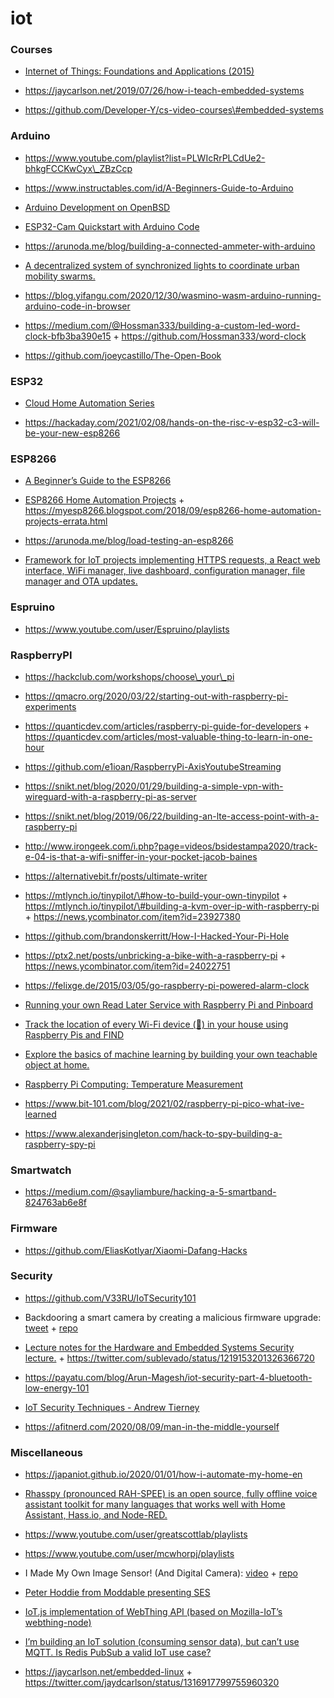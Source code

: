 iot
===

### Courses

-   [Internet of Things: Foundations and Applications (2015)](http://dret.net/lectures/iot-spring15)

<!-- -->

-   https://jaycarlson.net/2019/07/26/how-i-teach-embedded-systems

<!-- -->

-   https://github.com/Developer-Y/cs-video-courses\#embedded-systems

### Arduino

-   https://www.youtube.com/playlist?list=PLWIcRrPLCdUe2-bhkgFCCKwCyx\_ZBzCcp

<!-- -->

-   https://www.instructables.com/id/A-Beginners-Guide-to-Arduino

<!-- -->

-   [Arduino Development on OpenBSD](https://jcs.org/2019/12/17/arduino)

<!-- -->

-   [ESP32-Cam Quickstart with Arduino Code](https://youtu.be/Sb08leLWOgA)

<!-- -->

-   https://arunoda.me/blog/building-a-connected-ammeter-with-arduino

<!-- -->

-   [A decentralized system of synchronized lights to coordinate urban mobility swarms.](https://github.com/aberke/city-science-bike-swarm)

<!-- -->

-   https://blog.yifangu.com/2020/12/30/wasmino-wasm-arduino-running-arduino-code-in-browser

<!-- -->

-   https://medium.com/@Hossman333/building-a-custom-led-word-clock-bfb3ba390e15 + https://github.com/Hossman333/word-clock

<!-- -->

-   https://github.com/joeycastillo/The-Open-Book

### ESP32

-   [Cloud Home Automation Series](https://twitter.com/binitamshah/status/1229349993829498882)

<!-- -->

-   https://hackaday.com/2021/02/08/hands-on-the-risc-v-esp32-c3-will-be-your-new-esp8266

### ESP8266

-   [A Beginner’s Guide to the ESP8266](https://tttapa.github.io/ESP8266/Chap01%20-%20ESP8266.html)

<!-- -->

-   [ESP8266 Home Automation Projects](https://learning.oreilly.com/library/view/esp8266-home-automation/9781787282629) + https://myesp8266.blogspot.com/2018/09/esp8266-home-automation-projects-errata.html

<!-- -->

-   https://arunoda.me/blog/load-testing-an-esp8266

<!-- -->

-   [Framework for IoT projects implementing HTTPS requests, a React web interface, WiFi manager, live dashboard, configuration manager, file manager and OTA updates.](https://github.com/maakbaas/esp8266-iot-framework)

### Espruino

-   https://www.youtube.com/user/Espruino/playlists

### RaspberryPI

-   https://hackclub.com/workshops/choose\_your\_pi

<!-- -->

-   https://qmacro.org/2020/03/22/starting-out-with-raspberry-pi-experiments

<!-- -->

-   https://quanticdev.com/articles/raspberry-pi-guide-for-developers + https://quanticdev.com/articles/most-valuable-thing-to-learn-in-one-hour

<!-- -->

-   https://github.com/e1ioan/RaspberryPi-AxisYoutubeStreaming

<!-- -->

-   https://snikt.net/blog/2020/01/29/building-a-simple-vpn-with-wireguard-with-a-raspberry-pi-as-server

<!-- -->

-   https://snikt.net/blog/2019/06/22/building-an-lte-access-point-with-a-raspberry-pi

<!-- -->

-   http://www.irongeek.com/i.php?page=videos/bsidestampa2020/track-e-04-is-that-a-wifi-sniffer-in-your-pocket-jacob-baines

<!-- -->

-   https://alternativebit.fr/posts/ultimate-writer

<!-- -->

-   https://mtlynch.io/tinypilot/\#how-to-build-your-own-tinypilot + https://mtlynch.io/tinypilot/\#building-a-kvm-over-ip-with-raspberry-pi + https://news.ycombinator.com/item?id=23927380

<!-- -->

-   https://github.com/brandonskerritt/How-I-Hacked-Your-Pi-Hole

<!-- -->

-   https://ptx2.net/posts/unbricking-a-bike-with-a-raspberry-pi + https://news.ycombinator.com/item?id=24022751

<!-- -->

-   https://felixge.de/2015/03/05/go-raspberry-pi-powered-alarm-clock

<!-- -->

-   [Running your own Read Later Service with Raspberry Pi and Pinboard](https://christianhans.info/12791/running-your-own-read-later-service-with-raspberry-pi-and-pinboard)

<!-- -->

-   [Track the location of every Wi-Fi device (📱) in your house using Raspberry Pis and FIND](https://github.com/schollz/find-lf)

<!-- -->

-   [Explore the basics of machine learning by building your own teachable object at home.](https://github.com/googlecreativelab/alto)

<!-- -->

-   [Raspberry Pi Computing: Temperature Measurement](https://leanpub.com/rpctemp)

<!-- -->

-   https://www.bit-101.com/blog/2021/02/raspberry-pi-pico-what-ive-learned

<!-- -->

-   https://www.alexanderjsingleton.com/hack-to-spy-building-a-raspberry-spy-pi

### Smartwatch

-   https://medium.com/@sayliambure/hacking-a-5-smartband-824763ab6e8f

### Firmware

-   https://github.com/EliasKotlyar/Xiaomi-Dafang-Hacks

### Security

-   https://github.com/V33RU/IoTSecurity101

<!-- -->

-   Backdooring a smart camera by creating a malicious firmware upgrade: [tweet](https://twitter.com/StackSmashing/status/1216738008441020416) + [repo](https://github.com/ghidraninja/wyze_scripts)

<!-- -->

-   [Lecture notes for the Hardware and Embedded Systems Security lecture.](https://github.com/david-oswald/hwsec_lecture_notes) + https://twitter.com/sublevado/status/1219153201326366720

<!-- -->

-   https://payatu.com/blog/Arun-Magesh/iot-security-part-4-bluetooth-low-energy-101

<!-- -->

-   [IoT Security Techniques - Andrew Tierney](https://www.youtube.com/playlist?list=PLxzQqOO_sw9Pj46OJiXb1yvniUkqOhFo9)

<!-- -->

-   https://afitnerd.com/2020/08/09/man-in-the-middle-yourself

### Miscellaneous

-   https://japaniot.github.io/2020/01/01/how-i-automate-my-home-en

<!-- -->

-   [Rhasspy (pronounced RAH-SPEE) is an open source, fully offline voice assistant toolkit for many languages that works well with Home Assistant, Hass.io, and Node-RED.](https://rhasspy.readthedocs.io/en/latest/)

<!-- -->

-   https://www.youtube.com/user/greatscottlab/playlists

<!-- -->

-   https://www.youtube.com/user/mcwhorpj/playlists

<!-- -->

-   I Made My Own Image Sensor! (And Digital Camera): [video](https://youtu.be/PaXweP73NT4) + [repo](https://github.com/IdleHandsProject/diycamera)

<!-- -->

-   [Peter Hoddie from Moddable presenting SES](https://youtu.be/-2UnCfy5NSs)

<!-- -->

-   [IoT.js implementation of WebThing API (based on Mozilla-IoT’s webthing-node)](https://github.com/rzr/webthing-iotjs/wiki)

<!-- -->

-   [I’m building an IoT solution (consuming sensor data), but can’t use MQTT. Is Redis PubSub a valid IoT use case?](https://twitter.com/julian_duque/status/1309514620403679233)

<!-- -->

-   https://jaycarlson.net/embedded-linux + https://twitter.com/jaydcarlson/status/1316917799755960320
